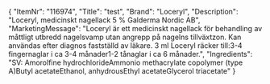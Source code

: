 {
  "ItemNr": "116974",
  "Title": "test",
  "Brand": "Loceryl",
  "Description": "Loceryl, medicinskt nagellack 5 % Galderma Nordic AB",
  "MarketingMessage": "Loceryl är ett medicinskt nagellack för behandling av måttligt utbredd nagelsvamp utan angrepp på nagelns tillväxtzon. Kan användas efter diagnos fastställd av läkare. 3 ml Loceryl räcker till:3-4 fingernaglar i ca 3-4 månader1-2 tånaglar i ca 6 månader.",
  "Ingredients": "SV: Amorolfine hydrochlorideAmmonio methacrylate copolymer (type A)Butyl acetateEthanol, anhydrousEthyl acetateGlycerol triacetate"
}
